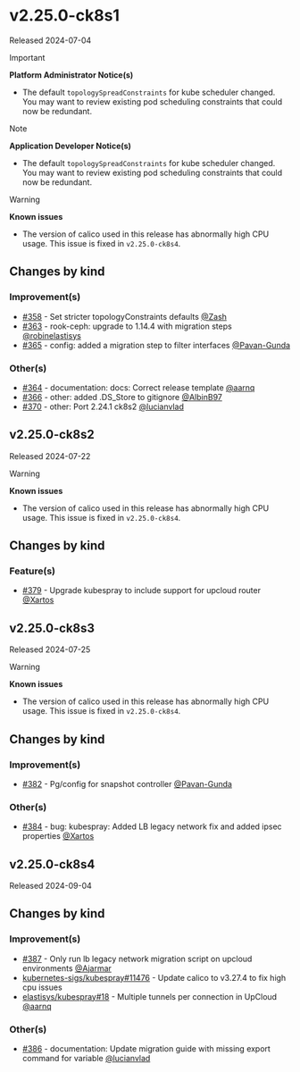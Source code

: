 # v2.25.0-ck8s1

Released 2024-07-04
<!-- -->
> [!IMPORTANT]
> **Platform Administrator Notice(s)**
>
> - The default `topologySpreadConstraints` for kube scheduler changed. You may want to review existing pod scheduling constraints that could now be redundant.
<!-- -->
> [!NOTE]
> **Application Developer Notice(s)**
>
> - The default `topologySpreadConstraints` for kube scheduler changed. You may want to review existing pod scheduling constraints that could now be redundant. <!-- same as admin notice but may apply to both? -->
<!-- -->
> [!WARNING]
> **Known issues**
>
> - The version of calico used in this release has abnormally high CPU usage. This issue is fixed in `v2.25.0-ck8s4`.

## Changes by kind

### Improvement(s)

- [#358](https://github.com/elastisys/compliantkubernetes-kubespray/pull/358) - Set stricter topologyConstraints defaults [@Zash](https://github.com/Zash)
- [#363](https://github.com/elastisys/compliantkubernetes-kubespray/pull/363) - rook-ceph: upgrade to 1.14.4 with migration steps [@robinelastisys](https://github.com/robinelastisys)
- [#365](https://github.com/elastisys/compliantkubernetes-kubespray/pull/365) - config: added a migration step to filter interfaces [@Pavan-Gunda](https://github.com/Pavan-Gunda)

### Other(s)

- [#364](https://github.com/elastisys/compliantkubernetes-kubespray/pull/364) - documentation: docs: Correct release template [@aarnq](https://github.com/aarnq)
- [#366](https://github.com/elastisys/compliantkubernetes-kubespray/pull/366) - other: added .DS_Store to gitignore [@AlbinB97](https://github.com/AlbinB97)
- [#370](https://github.com/elastisys/compliantkubernetes-kubespray/pull/370) - other: Port 2.24.1 ck8s2 [@lucianvlad](https://github.com/lucianvlad)

## v2.25.0-ck8s2

Released 2024-07-22
<!-- -->
> [!WARNING]
> **Known issues**
>
> - The version of calico used in this release has abnormally high CPU usage. This issue is fixed in `v2.25.0-ck8s4`.

## Changes by kind

### Feature(s)

- [#379](https://github.com/elastisys/compliantkubernetes-kubespray/pull/379) - Upgrade kubespray to include support for upcloud router [@Xartos](https://github.com/Xartos)

## v2.25.0-ck8s3

Released 2024-07-25
<!-- -->
> [!WARNING]
> **Known issues**
>
> - The version of calico used in this release has abnormally high CPU usage. This issue is fixed in `v2.25.0-ck8s4`.

## Changes by kind

### Improvement(s)

- [#382](https://github.com/elastisys/compliantkubernetes-kubespray/pull/382) - Pg/config for snapshot controller [@Pavan-Gunda](https://github.com/Pavan-Gunda)

### Other(s)

- [#384](https://github.com/elastisys/compliantkubernetes-kubespray/pull/384) - bug: kubespray: Added LB legacy network fix and added ipsec properties [@Xartos](https://github.com/Xartos)

## v2.25.0-ck8s4

Released 2024-09-04

## Changes by kind

### Improvement(s)

- [#387](https://github.com/elastisys/compliantkubernetes-kubespray/pull/387) - Only run lb legacy network migration script on upcloud environments [@Ajarmar](https://github.com/Ajarmar)
- [kubernetes-sigs/kubespray#11476](https://github.com/kubernetes-sigs/kubespray/pull/11476) - Update calico to v3.27.4 to fix high cpu issues
- [elastisys/kubespray#18](https://github.com/elastisys/kubespray/pull/18) - Multiple tunnels per connection in UpCloud [@aarnq](https://github.com/aarnq)

### Other(s)

- [#386](https://github.com/elastisys/compliantkubernetes-kubespray/pull/386) - documentation: Update migration guide with missing export command for variable [@lucianvlad](https://github.com/lucianvlad)
